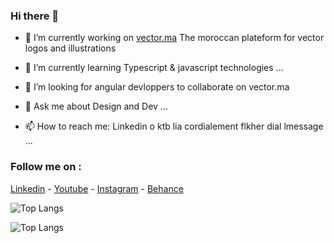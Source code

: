 ### Hi there 👋

- 🔭 I’m currently working on [vector.ma](https://vector.ma) The moroccan plateform for vector logos and illustrations 

- 🌱 I’m currently learning Typescript & javascript technologies ...

- 👯 I’m looking for angular devloppers to collaborate on vector.ma

- 💬 Ask me about Design and Dev ...

- 📫 How to reach me: Linkedin o ktb lia cordialement flkher dial lmessage ...

### Follow me on :

[Linkedin](https://www.linkedin.com/in/agoulziprod) -
[Youtube](https://www.youtube.com/channel/UC3KZfYHqufKyWvDyKq8kqWA) -
[Instagram](https://www.instagram.com/agoulziprod/) -
[Behance](https://www.behance.net/agoulziprod)

![Top Langs](https://github-readme-stats.vercel.app/api/top-langs/?username=agoulziprod&hide=TeX&layout=compact)

![Top Langs](https://github-readme-stats.vercel.app/api/top-langs/?username=agoulziprod&hide=TeX&layout=compact)


<!--
**agoulziprod/agoulziprod** is a ✨ _special_ ✨ repository because its `README.md` (this file) appears on your GitHub profile.

Here are some ideas to get you started:

- 🔭 I’m currently working on ...
- 🌱 I’m currently learning ...
- 👯 I’m looking to collaborate on ...
- 🤔 I’m looking for help with ...
- 💬 Ask me about ...
- 📫 How to reach me: ...
- 😄 Pronouns: ...
- ⚡ Fun fact: ...
-->

